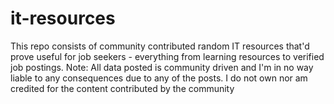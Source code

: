 # it-resources
This repo consists of community contributed random IT resources that'd prove useful for job seekers - everything from learning resources to verified job postings. Note: All data posted is community driven and I'm in no way liable to any consequences due to any of the posts. I do not own nor am credited for the content contributed by the community
